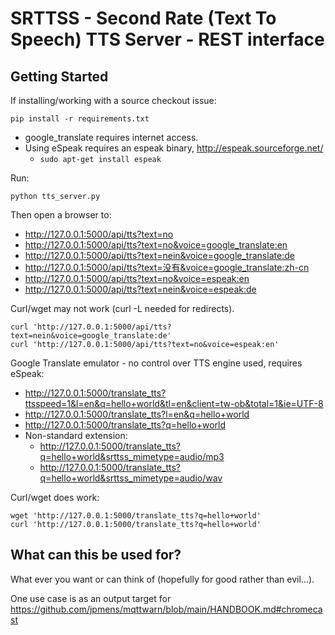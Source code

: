 # SRTTSS - Second Rate (Text To Speech) TTS Server - REST interface

## Getting Started

If installing/working with a source checkout issue:

    pip install -r requirements.txt


  * google_translate requires internet access.
  * Using eSpeak requires an espeak binary, http://espeak.sourceforge.net/
      * `sudo apt-get install espeak`

Run:

    python tts_server.py

Then open a browser to:

  * http://127.0.0.1:5000/api/tts?text=no
  * http://127.0.0.1:5000/api/tts?text=no&voice=google_translate:en
  * http://127.0.0.1:5000/api/tts?text=nein&voice=google_translate:de
  * http://127.0.0.1:5000/api/tts?text=没有&voice=google_translate:zh-cn
  * http://127.0.0.1:5000/api/tts?text=no&voice=espeak:en
  * http://127.0.0.1:5000/api/tts?text=nein&voice=espeak:de


Curl/wget may not work (curl -L needed for redirects).

    curl 'http://127.0.0.1:5000/api/tts?text=nein&voice=google_translate:de'
    curl 'http://127.0.0.1:5000/api/tts?text=no&voice=espeak:en'


Google Translate emulator - no control over TTS engine used, requires eSpeak:

  * http://127.0.0.1:5000/translate_tts?ttsspeed=1&l=en&q=hello+world&tl=en&client=tw-ob&total=1&ie=UTF-8
  * http://127.0.0.1:5000/translate_tts?l=en&q=hello+world
  * http://127.0.0.1:5000/translate_tts?q=hello+world
  * Non-standard extension:
      * http://127.0.0.1:5000/translate_tts?q=hello+world&srttss_mimetype=audio/mp3
      * http://127.0.0.1:5000/translate_tts?q=hello+world&srttss_mimetype=audio/wav

Curl/wget does work:

    wget 'http://127.0.0.1:5000/translate_tts?q=hello+world'
    curl 'http://127.0.0.1:5000/translate_tts?q=hello+world'


## What can this be used for?

What ever you want or can think of (hopefully for good rather than evil...).

One use case is as an output target for https://github.com/jpmens/mqttwarn/blob/main/HANDBOOK.md#chromecast

